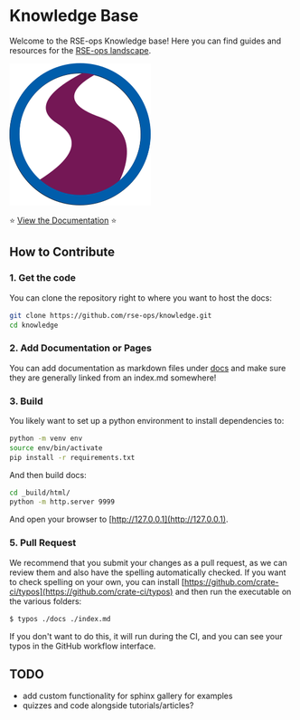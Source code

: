 # Knowledge Base

Welcome to the RSE-ops Knowledge base! Here you can find guides and resources for the [RSE-ops landscape](https://rse-ops.github.io/landscape/).

![assets/img/rse-ops-roadmap.png](assets/img/rse-ops-roadmap.png)

⭐️ [View the Documentation](https://rse-ops.github.io/knowledge) ⭐️

## How to Contribute

### 1. Get the code

You can clone the repository right to where you want to host the docs:

```bash
git clone https://github.com/rse-ops/knowledge.git
cd knowledge
```

### 2. Add Documentation or Pages

You can add documentation as markdown files under [docs](docs) and make sure they are
generally linked from an index.md somewhere!


### 3. Build

You likely want to set up a python environment to install dependencies to:

```bash
python -m venv env 
source env/bin/activate
pip install -r requirements.txt
```

And then build docs:

```bash
cd _build/html/
python -m http.server 9999
```

And open your browser to [http://127.0.0.1](http://127.0.0.1).

### 5. Pull Request

We recommend that you submit your changes as a pull request, as we can review them and also have the spelling automatically checked.
If you want to check spelling on your own, you can install [https://github.com/crate-ci/typos](https://github.com/crate-ci/typos) and then run
the executable on the various folders:

```bash
$ typos ./docs ./index.md 
```

If you don't want to do this, it will run during the CI, and you can see your typos in the GitHub workflow interface.


## TODO

- add custom functionality for sphinx gallery for examples
- quizzes and code alongside tutorials/articles?

